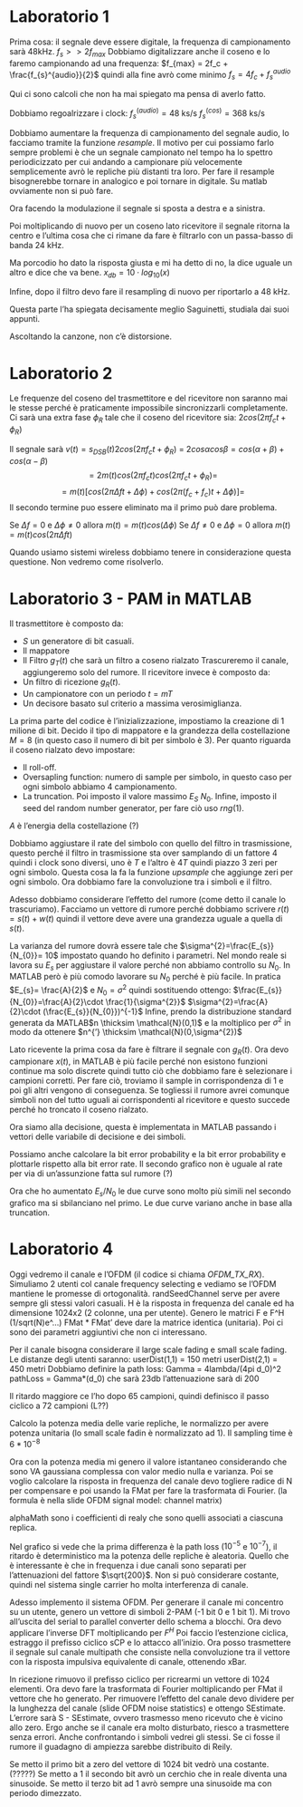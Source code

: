 
# Laboratorio 1

Prima cosa: il segnale deve essere digitale, la frequenza di campionamento sarà 48kHz. 
$f_s >> 2f_{max}$ 
Dobbiamo digitalizzare anche il coseno e lo faremo campionando ad una frequenza: $f_{max} = 2f_c + \frac{f_{s}^{audio}}{2}$ 
quindi alla fine avrò come minimo $f_s = 4f_c + f_s^{audio}$

Qui ci sono calcoli che non ha mai spiegato ma pensa di averlo fatto. 

Dobbiamo regoalrizzare i clock:
$f_s^{(audio)} = 48$ ks/s
$f_s^{(cos)} = 368$ ks/s

Dobbiamo aumentare la frequenza di campionamento del segnale audio, lo facciamo tramite la funzione *resample*.
Il motivo per cui possiamo farlo sempre problemi è che un segnale campionato nel tempo ha lo spettro periodicizzato per cui andando a campionare più velocemente semplicemente avrò le repliche più distanti tra loro.
Per fare il resample bisognerebbe tornare in analogico e poi tornare in digitale. Su matlab ovviamente non si può fare. 

Ora facendo la modulazione il segnale si sposta a destra e a sinistra.

Poi moltiplicando di nuovo per un coseno lato ricevitore il segnale ritorna la centro e l’ultima cosa che ci rimane da fare è filtrarlo con un passa-basso di banda 24 kHz.

Ma porcodio ho dato la risposta giusta e mi ha detto di no, la dice uguale un altro e dice che va bene. 
$x_{db} = 10\cdot log_{10}(x)$

Infine, dopo il filtro devo fare il resampling di nuovo per riportarlo a 48 kHz. 

Questa parte l’ha spiegata decisamente meglio Saguinetti, studiala dai suoi appunti. 

Ascoltando la canzone, non c’è distorsione. 

# Laboratorio 2

Le frequenze del coseno del trasmettitore e del ricevitore non saranno mai le stesse perché è praticamente impossibile sincronizzarli completamente.
Ci sarà una extra fase $\phi_R$  tale che il coseno del ricevitore sia: $2cos(2\pi f_c t + \phi_R)$ 

Il segnale sarà $v(t) = s_{DSB}(t) 2cos(2\pi f_c t + \phi_R)$ = 
$2cos\alpha cos\beta = cos(\alpha + \beta) + cos(\alpha - \beta)$
$$= 2m(t)cos(2\pi f_c t)cos(2\pi f_ct + \phi_R) =$$
$$= m(t)[cos(2\pi \Delta f t + \Delta \phi) + cos(2\pi(f_c+f_c)t + \Delta \phi)]= $$
Il secondo termine puo essere eliminato ma il primo può dare problema. 

Se $\Delta f = 0$ e $\Delta \phi \not = 0$ allora $m(t) = m(t)cos(\Delta \phi)$
Se $\Delta f \not= 0$ e $\Delta \phi = 0$ allora $m(t) = m(t)cos(2\pi \Delta ft)$

Quando usiamo sistemi wireless dobbiamo tenere in considerazione questa questione. 
Non vedremo come risolverlo. 

# Laboratorio 3 - PAM in MATLAB

Il trasmettitore è composto da:
- $S$ un generatore di bit casuali.
- Il mappatore
- Il Filtro $g_T(t)$ che sarà un filtro a coseno rialzato
Trascureremo il canale, aggiungeremo solo del rumore.
Il ricevitore invece è composto da:
- Un filtro di ricezione $g_R(t)$.
- Un campionatore con un periodo $t=mT$
- Un decisore basato sul criterio a massima verosimiglianza.

La prima parte del codice è l’inizializzazione, impostiamo la creazione di 1 milione di bit. Decido il tipo di mappatore e la grandezza della costellazione $M = 8$ (in questo caso il numero di bit per simbolo è 3).
Per quanto riguarda il coseno rialzato devo impostare:
- Il roll-off.
- Oversapling function: numero di sample per simbolo, in questo caso per ogni simbolo abbiamo 4 campionamento.
- La truncation.
Poi imposto il valore massimo $E_S$ $N_0$.
Infine, imposto il seed del random number generator, per fare ciò uso $rng(1)$.

$A$ è l’energia della costellazione (?)

Dobbiamo aggiustare il rate del simbolo con quello del filtro in trasmissione, questo perché il filtro in trasmissione sta over samplando di un fattore 4 quindi i clock sono diversi, uno è $T$ e l’altro è $4T$ quindi piazzo 3 zeri per ogni simbolo.
Questa cosa la fa la funzione *upsample* che aggiunge zeri per ogni simbolo.
Ora dobbiamo fare la convoluzione tra i simboli e il filtro.

Adesso dobbiamo considerare l’effetto del rumore (come detto il canale lo trascuriamo). Facciamo un vettore di rumore perché dobbiamo scrivere $r(t) = s(t)+w(t)$ quindi il vettore deve avere una grandezza uguale a quella di $s(t)$.

La varianza del rumore dovrà essere tale che $\sigma^{2}=\frac{E_{s}}{N_{0}}= 10$
impostato quando ho definito i parametri. Nel mondo reale si lavora su $E_{s}$ per aggiustare il valore perché non abbiamo controllo su $N_{0}$. In MATLAB però è più comodo lavorare su $N_{0}$ perché è più facile.
In pratica $E_{s}= \frac{A}{2}$ e $N_{0} = \sigma^{2}$ quindi sostituendo ottengo:
$\frac{E_{s}}{N_{0}}=\frac{A}{2}\cdot \frac{1}{\sigma^{2}}$
$\sigma^{2}=\frac{A}{2}\cdot (\frac{E_{s}}{N_{0}})^{-1}$
Infine, prendo la distribuzione standard generata da MATLAB$n \thicksim \mathcal{N}(0,1)$ e la moltiplico per $\sigma^{2}$ in modo da ottenere $n^{’} \thicksim \mathcal{N}(0,\sigma^{2})$

Lato ricevente la prima cosa da fare è filtrare il segnale con $g_{R}(t)$.
Ora devo campionare $x(t)$, in MATLAB è più facile perché non esistono funzioni continue ma solo discrete quindi tutto ciò che dobbiamo fare è selezionare i campioni corretti.
Per fare ciò, troviamo il sample in corrispondenza di 1 e poi gli altri vengono di conseguenza. 
Se togliessi il rumore avrei comunque simboli non del tutto uguali ai corrispondenti al ricevitore e questo succede perché ho troncato il coseno rialzato. 

Ora siamo alla decisione, questa è implementata in MATLAB passando i vettori delle variabile di decisione e dei simboli. 

Possiamo anche calcolare la bit error probability e la bit error probability e plottarle rispetto alla bit error rate.
Il secondo grafico non è uguale al rate per via di un’assunzione fatta sul rumore (?)

Ora che ho aumentato $E_{s}/N_{0}$ le due curve sono molto più simili nel secondo grafico ma si sbilanciano nel primo.
Le due curve variano anche in base alla truncation.

# Laboratorio 4

Oggi vedremo il canale e l’OFDM (il codice si chiama *OFDM_TX_RX*).
Simuliamo 2 utenti col canale frequency selecting e vediamo se l’OFDM mantiene le promesse di ortogonalità.
randSeedChannel serve per avere sempre gli stessi valori casuali.
H è la risposta in frequenza del canale ed ha dimensione 1024x2 (2 colonne, una per utente).
Genero le matrici F e F^H (1/sqrt(N)e^…)
FMat * FMat’ deve dare la matrice identica (unitaria).
Poi ci sono dei parametri aggiuntivi che non ci interessano.

Per il canale bisogna considerare il large scale fading e small scale fading. 
Le distanze degli utenti saranno:
userDist(1,1) = 150 metri
userDist(2,1) = 450 metri
Dobbiamo definire la path loss:
Gamma = 4lambda/(4pi d_0)^2
pathLoss = Gamma*(d_0) che sarà 23db
l’attenuazione sarà di 200 

Il ritardo maggiore ce l’ho dopo 65 campioni, quindi definisco il passo ciclico a 72 campioni (L??)

Calcolo la potenza media delle varie repliche, le normalizzo per avere potenza unitaria (lo small scale fadin è normalizzato ad 1).
Il sampling time è $6*10^{-8}$

Ora con la potenza media mi genero il valore istantaneo considerando che sono VA gaussiana complessa con valor medio nulla e varianza.
Poi se voglio calcolare la risposta in frequenza del canale devo togliere radice di N per compensare e poi usando la FMat per fare la trasformata di Fourier. (la formula è nella slide OFDM signal model: channel matrix)

alphaMath sono i coefficienti di realy che sono quelli associati a ciascuna replica.

Nel grafico si vede che la prima differenza è la path loss ($10^{-5}$ e $10^{-7}$), il ritardo è deterministico ma la potenza delle repliche è aleatoria. 
Quello che è interessante è che in frequenza i due canali sono separati per l’attenuazioni del fattore $\sqrt{200}$.
Non si può considerare costante, quindi nel sistema single carrier ho molta interferenza di canale. 

Adesso implemento il sistema OFDM.
Per generare il canale mi concentro su un utente, genero un vettore di simboli 2-PAM (-1 bit 0 e 1 bit 1).
Mi trovo all’uscita del serial to parallel converter dello schema a blocchi. Ora devo applicare l’inverse DFT moltiplicando per $F^{H}$
Poi faccio l’estenzione ciclica, estraggo il prefisso ciclico sCP e lo attacco all’inizio. 
Ora posso trasmettere il segnale sul canale multipath che consiste nella convoluzione tra il vettore con la risposta impulsiva equivalente di canale, ottenendo xBar.

In ricezione rimuovo il prefisso ciclico per ricrearmi un vettore di 1024 elementi.
Ora devo fare la trasformata di Fourier moltiplicando per FMat il vettore che ho generato. 
Per rimuovere l’effetto del canale devo dividere per la lunghezza del canale (slide OFDM noise statistics) e ottengo SEstimate. 
L’errore sarà S - SEstimate, ovvero trasmesso meno ricevuto che è vicino allo zero. Ergo anche se il canale era molto disturbato, riesco a trasmettere senza errori.
Anche confrontando i simboli vedrei gli stessi.
Se ci fosse il rumore il guadagno di ampiezza sarebbe distribuito di Reily.

Se metto il primo bit a zero del vettore di 1024 bit vedrò una costante. (?????)
Se metto a 1 il secondo bit avrò un cerchio che in reale diventa una sinusoide. 
Se metto il terzo bit ad 1 avrò sempre una sinusoide ma con periodo dimezzato.


